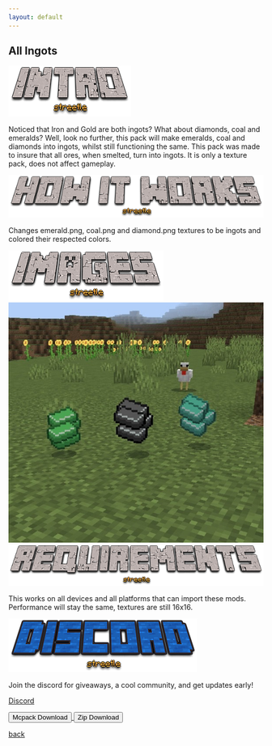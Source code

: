 ```yaml
---
layout: default
---
```


## All Ingots

<img src="/all/intro.png" alt="intro">

Noticed that Iron and Gold are both ingots? What about diamonds, coal and emeralds? Well, look no further, this pack will make emeralds, coal and diamonds into ingots, whilst still functioning the same. This pack was made to insure that all ores, when smelted, turn into ingots. It is only a texture pack, does not affect gameplay.

<img src="/all/how.png" alt="howitworks">

Changes emerald.png, coal.png and diamond.png textures to be ingots and colored their respected colors.

<img src="/all/images.png" alt="images">

<img src="/allingots/allingots.png" alt="Image of custom ingots on grass block">

<img src="/all/req.png" alt="requirements">

This works on all devices and all platforms that can import these mods. Performance will stay the same, textures are still 16x16.

<img src="/all/discord.png" alt="discord">

Join the discord for giveaways, a cool community, and get updates early! 

[Discord](./discord)

<a href="/allingots/all-ingots-mcpack.mcpack" download="all-ingots-mcpack"> 
<button type="button">Mcpack Download</button> 
</a>

<a href="/allingots/all-ingots-zip.zip" download="all-ingots-zip"> 
<button type="button">Zip Download</button> 
</a>

[back](./)
<head>
</head>
